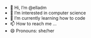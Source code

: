 - 👋 Hi, I’m @elladm
- 👀 I’m interested in computer science
- 🌱 I’m currently learning how to code
- 📫 How to reach me ...
- 😄 Pronouns: she/her


<!---
elladm/elladm is a ✨ special ✨ repository because its `README.md` (this file) appears on your GitHub profile.
You can click the Preview link to take a look at your changes.
--->
